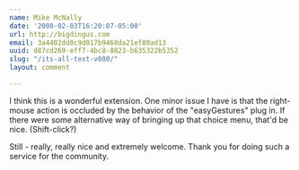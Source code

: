 ```yaml
---
name: Mike McNally
date: '2008-02-03T16:20:07-05:00'
url: http://bigdingus.com
email: 3a4402dd0c9d017b9468da21ef80ad13
uuid: d87cd269-eff7-4bc8-8823-b635322b5352
slug: "/its-all-text-v080/"
layout: comment

---
```


I think this is a wonderful extension. One minor issue I have is that the right-mouse action is occluded by the behavior of the "easyGestures" plug in.  If there were some alternative way of bringing up that choice menu, that'd be nice. (Shift-click?)

Still - really, really nice and extremely welcome. Thank you for doing such a service for the community.
